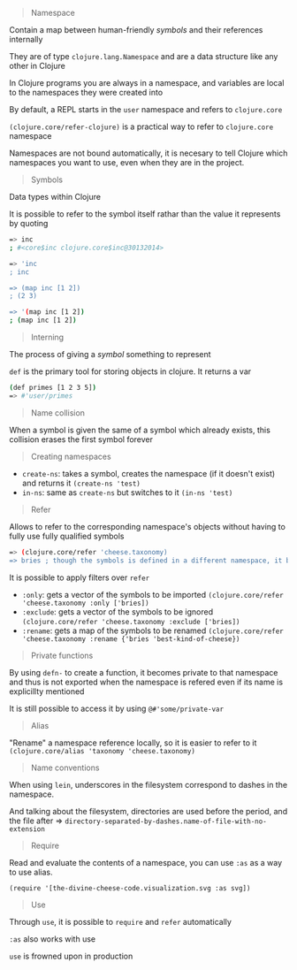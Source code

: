 > Namespace

Contain a map between human-friendly *symbols* and their references internally

They are of type `clojure.lang.Namespace` and are a data structure like any other in Clojure

In Clojure programs you are always in a namespace, and variables are local to the namespaces they were created into

By default, a REPL starts in the `user` namespace and refers to `clojure.core`

`(clojure.core/refer-clojure)` is a practical way to refer to `clojure.core` namespace

Namespaces are not bound automatically, it is necesary to tell Clojure which namespaces you want to use, even when they are in the project.

> Symbols

Data types within Clojure

It is possible to refer to the symbol itself rathar than the value it represents by quoting

```bash
=> inc
; #<core$inc clojure.core$inc@30132014>

=> 'inc
; inc

=> (map inc [1 2])
; (2 3)

=> '(map inc [1 2])
; (map inc [1 2])
```

> Interning

The process of giving a *symbol* something to represent

`def` is the primary tool for storing objects in clojure. It returns a var

```bash
(def primes [1 2 3 5])
=> #'user/primes
```

> Name collision

When a symbol is given the same of a symbol which already exists, this collision erases the first symbol forever

> Creating namespaces

* `create-ns`: takes a symbol, creates the namespace (if it doesn't exist) and returns it `(create-ns 'test)`
* `in-ns`: same as `create-ns` but switches to it `(in-ns 'test)`

> Refer

Allows to refer to the corresponding namespace's objects without having to fully use fully qualified symbols

```bash
=> (clojure.core/refer 'cheese.taxonomy)
=> bries ; though the symbols is defined in a different namespace, it becomes accessible
```

It is possible to apply filters over `refer`

* `:only`: gets a vector of the symbols to be imported `(clojure.core/refer 'cheese.taxonomy :only ['bries])`
* `:exclude`: gets a vector of the symbols to be ignored `(clojure.core/refer 'cheese.taxonomy :exclude ['bries])`
* `:rename`: gets a map of the symbols to be renamed `(clojure.core/refer 'cheese.taxonomy :rename {'bries 'best-kind-of-cheese})`

> Private functions

By using `defn-` to create a function, it becomes private to that namespace and thus is not exported when the namespace is refered even if its name is explicillty mentioned

It is still possible to access it by using `@#'some/private-var`

> Alias

"Rename" a namespace reference locally, so it is easier to refer to it `(clojure.core/alias 'taxonomy 'cheese.taxonomy)`

> Name conventions

When using `lein`, underscores in the filesystem correspond to dashes in the namespace.

And talking about the filesystem, directories are used before the period, and the file after => `directory-separated-by-dashes.name-of-file-with-no-extension`

> Require

Read and evaluate the contents of a namespace, you can use `:as` as a way to use alias.

`(require '[the-divine-cheese-code.visualization.svg :as svg])`

> Use

Through `use`, it is possible to `require` and `refer` automatically

`:as` also works with use

`use` is frowned upon in production